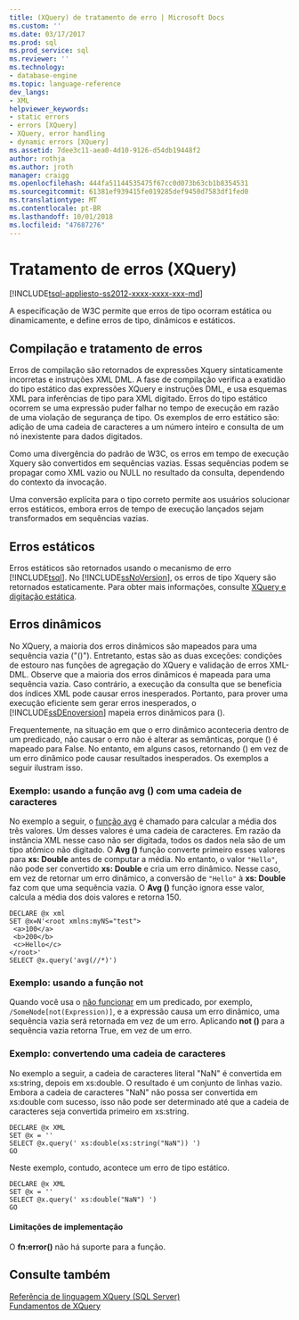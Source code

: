 ```yaml
---
title: (XQuery) de tratamento de erro | Microsoft Docs
ms.custom: ''
ms.date: 03/17/2017
ms.prod: sql
ms.prod_service: sql
ms.reviewer: ''
ms.technology:
- database-engine
ms.topic: language-reference
dev_langs:
- XML
helpviewer_keywords:
- static errors
- errors [XQuery]
- XQuery, error handling
- dynamic errors [XQuery]
ms.assetid: 7dee3c11-aea0-4d10-9126-d54db19448f2
author: rothja
ms.author: jroth
manager: craigg
ms.openlocfilehash: 444fa51144535475f67cc0d073b63cb1b8354531
ms.sourcegitcommit: 61381ef939415fe019285def9450d7583df1fed0
ms.translationtype: MT
ms.contentlocale: pt-BR
ms.lasthandoff: 10/01/2018
ms.locfileid: "47687276"
---
```

# <a name="error-handling-xquery"></a>Tratamento de erros (XQuery)
[!INCLUDE[tsql-appliesto-ss2012-xxxx-xxxx-xxx-md](../includes/tsql-appliesto-ss2012-xxxx-xxxx-xxx-md.md)]

  A especificação de W3C permite que erros de tipo ocorram estática ou dinamicamente, e define erros de tipo, dinâmicos e estáticos.  
  
## <a name="compilation-and-error-handling"></a>Compilação e tratamento de erros  
 Erros de compilação são retornados de expressões Xquery sintaticamente incorretas e instruções XML DML. A fase de compilação verifica a exatidão do tipo estático das expressões XQuery e instruções DML, e usa esquemas XML para inferências de tipo para XML digitado. Erros do tipo estático ocorrem se uma expressão puder falhar no tempo de execução em razão de uma violação de segurança de tipo. Os exemplos de erro estático são: adição de uma cadeia de caracteres a um número inteiro e consulta de um nó inexistente para dados digitados.  
  
 Como uma divergência do padrão de W3C, os erros em tempo de execução Xquery são convertidos em sequências vazias. Essas sequências podem se propagar como XML vazio ou NULL no resultado da consulta, dependendo do contexto da invocação.  
  
 Uma conversão explícita para o tipo correto permite aos usuários solucionar erros estáticos, embora erros de tempo de execução lançados sejam transformados em sequências vazias.  
  
## <a name="static-errors"></a>Erros estáticos  
 Erros estáticos são retornados usando o mecanismo de erro [!INCLUDE[tsql](../includes/tsql-md.md)]. No [!INCLUDE[ssNoVersion](../includes/ssnoversion-md.md)], os erros de tipo Xquery são retornados estaticamente. Para obter mais informações, consulte [XQuery e digitação estática](../xquery/xquery-and-static-typing.md).  
  
## <a name="dynamic-errors"></a>Erros dinâmicos  
 No XQuery, a maioria dos erros dinâmicos são mapeados para uma sequência vazia ("()"). Entretanto, estas são as duas exceções: condições de estouro nas funções de agregação do XQuery e validação de erros XML-DML. Observe que a maioria dos erros dinâmicos é mapeada para uma sequência vazia. Caso contrário, a execução da consulta que se beneficia dos índices XML pode causar erros inesperados. Portanto, para prover uma execução eficiente sem gerar erros inesperados, o [!INCLUDE[ssDEnoversion](../includes/ssdenoversion-md.md)] mapeia erros dinâmicos para ().  
  
 Frequentemente, na situação em que o erro dinâmico aconteceria dentro de um predicado, não causar o erro não é alterar as semânticas, porque () é mapeado para False. No entanto, em alguns casos, retornando () em vez de um erro dinâmico pode causar resultados inesperados. Os exemplos a seguir ilustram isso.  
  
### <a name="example-using-the-avg-function-with-a-string"></a>Exemplo: usando a função avg () com uma cadeia de caracteres  
 No exemplo a seguir, o [função avg](../xquery/aggregate-functions-avg.md) é chamado para calcular a média dos três valores. Um desses valores é uma cadeia de caracteres. Em razão da instância XML nesse caso não ser digitada, todos os dados nela são de um tipo atômico não digitado. O **Avg ()** função converte primeiro esses valores para **xs: Double** antes de computar a média. No entanto, o valor `"Hello"`, não pode ser convertido **xs: Double** e cria um erro dinâmico. Nesse caso, em vez de retornar um erro dinâmico, a conversão de `"Hello"` à **xs: Double** faz com que uma sequência vazia. O **Avg ()** função ignora esse valor, calcula a média dos dois valores e retorna 150.  
  
```  
DECLARE @x xml  
SET @x=N'<root xmlns:myNS="test">  
 <a>100</a>  
 <b>200</b>  
 <c>Hello</c>  
</root>'  
SELECT @x.query('avg(//*)')  
```  
  
### <a name="example-using-the-not-function"></a>Exemplo: usando a função not  
 Quando você usa o [não funcionar](../xquery/functions-on-boolean-values-not-function.md) em um predicado, por exemplo, `/SomeNode[not(Expression)]`, e a expressão causa um erro dinâmico, uma sequência vazia será retornada em vez de um erro. Aplicando **not ()** para a sequência vazia retorna True, em vez de um erro.  
  
### <a name="example-casting-a-string"></a>Exemplo: convertendo uma cadeia de caracteres  
 No exemplo a seguir, a cadeia de caracteres literal "NaN" é convertida em xs:string, depois em xs:double. O resultado é um conjunto de linhas vazio. Embora a cadeia de caracteres "NaN" não possa ser convertida em xs:double com sucesso, isso não pode ser determinado até que a cadeia de caracteres seja convertida primeiro em xs:string.  
  
```  
DECLARE @x XML  
SET @x = ''  
SELECT @x.query(' xs:double(xs:string("NaN")) ')  
GO  
```  
  
 Neste exemplo, contudo, acontece um erro de tipo estático.  
  
```  
DECLARE @x XML  
SET @x = ''  
SELECT @x.query(' xs:double("NaN") ')  
GO  
```  
  
#### <a name="implementation-limitations"></a>Limitações de implementação  
 O **fn:error()** não há suporte para a função.  
  
## <a name="see-also"></a>Consulte também  
 [Referência de linguagem XQuery &#40;SQL Server&#41;](../xquery/xquery-language-reference-sql-server.md)   
 [Fundamentos de XQuery](../xquery/xquery-basics.md)  
  
  
